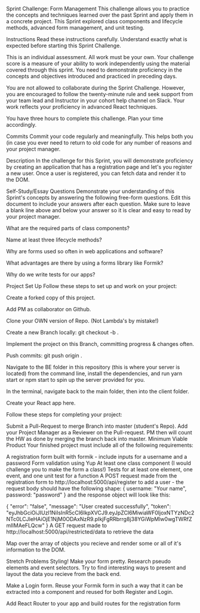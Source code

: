 Sprint Challenge: Form Management
This challenge allows you to practice the concepts and techniques learned over the past Sprint and apply them in a concrete project. This Sprint explored class components and lifecycle methods, advanced form management, and unit testing.

Instructions
Read these instructions carefully. Understand exactly what is expected before starting this Sprint Challenge.

This is an individual assessment. All work must be your own. Your challenge score is a measure of your ability to work independently using the material covered through this sprint. You need to demonstrate proficiency in the concepts and objectives introduced and practiced in preceding days.

You are not allowed to collaborate during the Sprint Challenge. However, you are encouraged to follow the twenty-minute rule and seek support from your team lead and Instructor in your cohort help channel on Slack. Your work reflects your proficiency in advanced React techniques.

You have three hours to complete this challenge. Plan your time accordingly.

Commits
Commit your code regularly and meaningfully. This helps both you (in case you ever need to return to old code for any number of reasons and your project manager.

Description
In the challenge for this Sprint, you will demonstrate proficiency by creating an application that has a registration page and let's you register a new user. Once a user is registered, you can fetch data and render it to the DOM.

Self-Study/Essay Questions
Demonstrate your understanding of this Sprint's concepts by answering the following free-form questions. Edit this document to include your answers after each question. Make sure to leave a blank line above and below your answer so it is clear and easy to read by your project manager.

 What are the required parts of class components?

 Name at least three lifecycle methods?

 Why are forms used so often in web applications and software?

 What advantages are there by using a forms library like Formik?

 Why do we write tests for our apps?

Project Set Up
Follow these steps to set up and work on your project:

 Create a forked copy of this project.

 Add PM as collaborator on Github.

 Clone your OWN version of Repo. (Not Lambda's by mistake!)

 Create a new Branch locally: git checkout -b <firstName-lastName>.

 Implement the project on this Branch, committing progress & changes often.

 Push commits: git push origin <firstName-lastName>.

 Navigate to the BE folder in this repository (this is where your server is located) from the command line, install the dependencies, and run yarn start or npm start to spin up the server provided for you.

 In the terminal, navigate back to the main folder, then into the client folder.

 Create your React app here.

Follow these steps for completing your project:

 Submit a Pull-Request to merge Branch into master (student's Repo).
 Add your Project Manager as a Reviewer on the Pull-request.
 PM then will count the HW as done by merging the branch back into master.
Minimum Viable Product
Your finished project must include all of the following requirements:

 A registration form built with formik - include inputs for a username and a password
 Form validation using Yup
 At least one class component (I would challenge you to make the form a class!)
 Tests for at least one element, one event, and one unit test for a function
 A POST request made from the registration form to http://localhost:5000/api/register to add a user - the request body should have the following shape:
{
    username: "Your name",
    password: "password"
}
and the response object will look like this:

{
    "error": "false",
    "message": "User created successfully",
    "token": "eyJhbGciOiJIUzI1NiIsInR5cCI6IkpXVCJ9.eyJpZCI6MiwiaWF0IjoxNTYzNDc2NTc0LCJleHAiOjE1NjM0ODAxNzR9.pIkjFgRRbrrg8j38YGiWpMlw0wgTWRfZmIIMAeFLQcw"
}
 A GET request made to http://localhost:5000/api/restricted/data to retrieve the data

 Map over the array of objects you recieve and render some or all of it's information to the DOM.

Stretch Problems
Styling! Make your form pretty. Research pseudo elements and event selectors. Try to find interesting ways to present and layout the data you recieve from the back end.

Make a Login form. Reuse your Formik form in such a way that it can be extracted into a component and reused for both Register and Login.

Add React Router to your app and build routes for the registration form